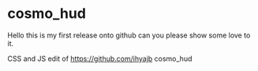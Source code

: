 # cosmo_hud
Hello this is my first release onto github can you please show some love to it.

CSS and JS edit of https://github.com/ihyajb cosmo_hud
